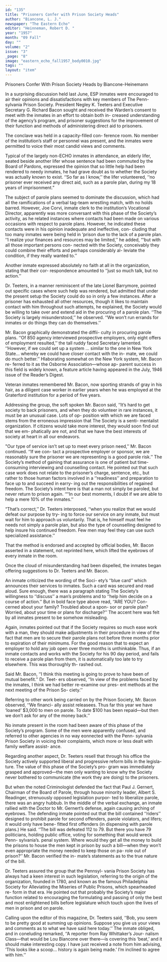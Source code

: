 ```yaml
---
id: "135"
title: "Prisoners Confer with Prison Society Heads"
author: "Biancone, L. J."
newspaper: "The Eastern Echo"
editor: "Heinneman, Robert D. "
year: "1957"
month: "09 Fall"
day: ""
volume: "2"
issue: "3"
_page: "8"
image: "eastern_echo_fall1957_body0010.jpg"
tags: ""
layout: "item"
---
```

Prisoners Confer With Prison Society Heads
by Biancone-Heinemann

In a surprising discussion held last June, ESP
inmates were encouraged to air their opinions and
dissatisfactions with key members of The Penn-
sylvania Prison Society. President Negley K.
Teeters and Executive Secretary G. Richard Bacon
sought and received the Warden’s consent to meet
with the inmates in an effort to obtain both in-
creased understanding of the agency’s program, and
prisoner suggestions for the improvement of their
function and methods of administering direct aid to
prisoners.

The conclave was held in a capacity-filled con-
ference room. No member of the institution’s staff
or personnel was present, and the inmates were
permitted to voice their most candid views and
comments.

Typical of the largely non-ECHO inmates in
attendance, an elderly lifer, seated beside another
lifer whose sentence had been commuted by the
Board of Pardons, expressed the opinion that so
little help had been rendered to needy inmates, he
had grave doubt as to whether the Society was
actually known to exist. ‘‘So far as I know,’’ the
lifer volunteered, ‘‘no prisoner ever received any
direct aid, such as a parole plan, during my 18 years
of imprisonment.”

The subject of parole plans seemed to dominate
the discussion, which had all the ramifications of a
verbal tag-team wrestling match, with no holds
barred. However, Joe Corvi, inmate clerk to the
institution’s Vocational Director, apparently was
more conversant with this phase of the Society’s
activity, as he related instances where contacts had
been made on various occasions with respect to
parole plans. However, he indicated these contacts
were in his opinion inadequate and ineffective, con-
cluding that too many inmates were being held in
‘prison due to the lack of a parole plan. ‘‘I realize
your finances and resources may be limited,’’ he
added, “‘but with all those important persons con-
nected with the Society, conceivably they could
combine their efforts and perhaps considerably al-
leviate the condition, if they really wanted to.’’

Another inmate expressed absolutely no faith
at all in the organization, stating that their cor-
respondence amounted to ‘‘just so much talk, but
no action.’’

Dr. Teeters, in a manner reminiscent of the late
Lionel Barrymore, pointed out specific cases where
such help was rendered, but admitted that under the
present setup the Society could do so in only a few
instances. After a prisoner has exhausted all other
resources, though it likes to maintain contact with
him throughout such attempts, he explained, the
Society would be willing to take over and extend
aid in the procuring of a parole plan. ‘‘The Society
is largely misunderstood,’’ he observed. ‘‘We won’t
run errands for inmates or do things they can do
themselves.’’

Mr. Bacon graphically demonstrated the diffii-
culty in procuring parole plans. ‘‘Of 850 agency
interviewed prospective employers, only eight offers
of employment resulted,’’ the tall ruddy faced
Secretary lamented. ‘‘However, if we could set up
a system ... similar to the one in New York State...
whereby we could have closer contact with the in-
mate, we could do much better.’’ Hlaborating
somewhat on the New York system, Mr. Bacon re-
ferred to it as the Osborne Association—whose ap-
parent success in this field is widely known, a feature
article having appeared in the July, 1946 issue of the
Reader’s Digest.

Veteran inmates remembered Mr. Bacon, now
sporting strands of gray in his hair, as a diligent
case worker in earlier years when he was employed
at the Graterford institution for a period of five
years.

Addressing the group, the soft spoken Mr.
Bacon said, ‘‘It’s hard to get society to back
prisoners, and when they do volunteer in rare
instances, it must be an unusual case. Lots of op-
position with which we are faced stems from the
erroneous impression that The Society is a senti-
mentalist organization. If citizens would take more
interest, they would soon find out that we em-
phatically are not, and that we have the best
interests of society at heart in all our endeavors.

"Our type of service isn’t set up to meet every
prison need,’’ Mr. Bacon continued. ‘‘If we con-
tact a prospective employer or sponsor, we are
reasonably sure the prisoner we are representing
is a good parole risk.’’ The Society’s method of 
gaining that assurance is one of patient but time-
consuming interviewing and counselling contact.
He pointed out that such case work does not relate
to the prisoner’s charge, sentence, etc., but rather
to those human factors involved in a ‘‘readiness’’
and preparation to face up to and succeed in earry-
ing out the responsibilities of regained freedom. The
Society’s intent here is that a man not simply be
paroled, but never return to prison again. ‘“‘In our
best moments, I doubt if we are able to help a mere
10% of the inmates.’’

“That’s correct,’’ Dr. Teeters interposed, ‘‘when
you realize that we would defeat our purpose by try-
ing to force our service on any inmate, but must
wait for him to approach us voluntarily. That is,
he himself must feel he needs not simply a parole
plan, but also the type of counselling designed to
help insure his continued freedom. Few men may
feel they can use such specialized assistance.’’

That the method is endorsed and accepted by
official bodies, Mr. Bacon asserted in a statement,
not reprinted here, which lifted the eyebrows of
every inmate in the room.

Once the cloud of misunderstanding had been
dispelled, the inmates began offering suggestions to
Dr. Teeters and Mr. Bacon.

An inmate criticized the wording of the Soci-
ety’s ‘‘blue card’’ which announces their services to
inmates. Such a card was secured and read aloud.
Sure enough, there was a paragraph stating The
Society’s willingness to ‘‘discuss’’ a man’s problems
and to ‘‘help him decide on a course of action.’’
But in bold face type above read, ‘‘ARE YOU? Con-
cerned about your family? Troubled about a spon-
sor or parole plan? Worried, about your time or
plans for discharge?’’ The accent here was felt by
all inmates present to be somehow misleading.

Again, inmates pointed out that if the Society
requires so much ease work with a man, they should
make adjustments in their procedure in view of the
fact that men are to secure their parole plans not
before three months prior to expiration of their
minimums. For the good reason that to expect an
employer to hold any job open over three months is
unthinkable. Thus, if an inmate contacts and works
with the Society for his 90 day period, and fails to
receive a parole plan from them, it is automatically
too late to try elsewhere. This was thoroughly th-
rashed out.

Said Mr. Bacon, ‘‘I think this meeting is going
to prove to have been of mutual benefit.’’ Dr. Teet-
ers observed, ‘‘In view of the problems faced by the
inmates, I think we had better re-examine our pres-
ent methods at the next meeting of the Prison So-
ciety.’’

Referring to other work being carried on by the
Prison Society, Mr. Bacon observed, ‘‘We financi-
ally assist releasees. Thus far this year we have
‘loaned’ $3,000 to men on parole. To date $100
has been repaid—but then we don’t ask for any of
the money back.’’

No inmate present in the room had been aware
of this phase of the Society’s program. Some of
the men were apparently confused, and referred to
other agencies in no way eonnected with the Penn-
sylvania Prison Society in voicing their complaints,
which more or less dealt with family welfare assist-
ance.

Regarding another aspect, Dr. Teeters resell
that through his office the Society actively supported
liberal and progressive reform bills in the legisla-
ture. The value of this phase of the Society’s pro-
gram was immediately grasped and approved—the
men only wanting to know why the Society never
bothered to communicate (the work they are doing)
to the prisoners.

But when the noted Criminologist defended the
fact that Paul J. Gernert, Chairman of the Board of
Parole, through house minority leader, Albert S.
Readinger, strenuously opposed legislation purpor-
ted to liberalize parole, there was an angry hubbub.
In the middle of the verbal exchange, an inmate
rallied with the Doctor to Mr. Gernert’s defense,
again causing arching of eyebrows. The defending
inmate pointed out that the bill contained ‘‘riders’’
designed to prohibit parole for second offenders,
parole violators, and lifers; it would only have bene-
fitted first offenders (in dispensing with parole
plans.) He said. ‘‘The bill was defeated 112 to 79.
But there you have 79 politicians, holding public
office, voting for something that would wreck Penn-
sylvania’s. penal system. Where would they get
all the money to build the prisons to house the men
kept in prison by such a bill—when they won’t even
appropriate the money needed to keep those on pa-
role out of prison?’’ Mr. Bacon verified the in-
mate’s statements as to the true nature of the bill.

Dr. Teeters assured the group that the Pennsyl-
vania Prison Society has always had a keen interest
in such legislation, referring to the origin of the
organization, founded in 1780, and known as the
famous Philadelphia Society for Alleviating the
Miseries of Public Prisons, which spearheaded re-
form in that era. He pointed out that probably the
Society’s major function related to encouraging the
formulating and passing of only the best and most
enlightened bills before legislature which touch
upon the lives of men in prison and on parole.

Calling upon the editor of this magazine, Dr.
Teeters said, ‘‘Bob, you seem to be pretty good at
summing up opinions. Suppose you give us your
views and comments as to what we have said here
today.’’ The inmate obliged, and in coneluding
remarked, ‘‘A reporter from Ray Whittaker’s Jour-
nalism Class—that would be Lou Biancone over
there—is covering this ‘beat,’ and it should make
interesting copy. I have just received a note from
him advising, ‘This looks like a scoop... history is
again being made.’ I’m inclined to agree with him.’’
